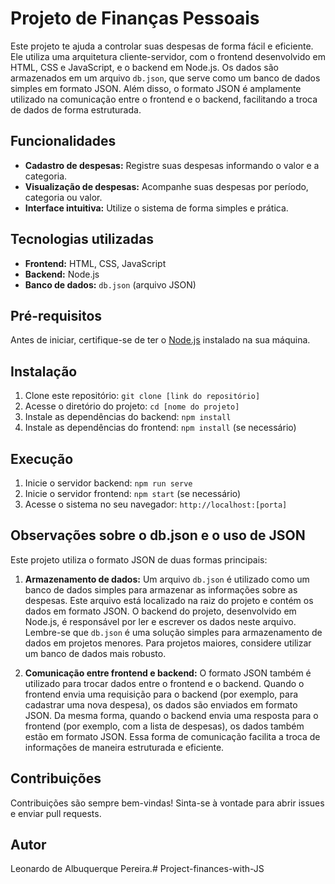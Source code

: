 # Projeto de Finanças Pessoais

Este projeto te ajuda a controlar suas despesas de forma fácil e eficiente. Ele utiliza uma arquitetura cliente-servidor, com o frontend desenvolvido em HTML, CSS e JavaScript, e o backend em Node.js. Os dados são armazenados em um arquivo `db.json`, que serve como um banco de dados simples em formato JSON. Além disso, o formato JSON é amplamente utilizado na comunicação entre o frontend e o backend, facilitando a troca de dados de forma estruturada.

## Funcionalidades

*   **Cadastro de despesas:** Registre suas despesas informando o valor e a categoria.
*   **Visualização de despesas:** Acompanhe suas despesas por período, categoria ou valor.
*   **Interface intuitiva:** Utilize o sistema de forma simples e prática.

## Tecnologias utilizadas

*   **Frontend:** HTML, CSS, JavaScript
*   **Backend:** Node.js
*   **Banco de dados:** `db.json` (arquivo JSON)

## Pré-requisitos

Antes de iniciar, certifique-se de ter o [Node.js](https://nodejs.org/en/) instalado na sua máquina.

## Instalação

1.  Clone este repositório: `git clone [link do repositório]`
2.  Acesse o diretório do projeto: `cd [nome do projeto]`
3.  Instale as dependências do backend: `npm install`
4.  Instale as dependências do frontend: `npm install` (se necessário)

## Execução

1.  Inicie o servidor backend: `npm run serve`
2.  Inicie o servidor frontend: `npm start` (se necessário)
3.  Acesse o sistema no seu navegador: `http://localhost:[porta]`

## Observações sobre o db.json e o uso de JSON

Este projeto utiliza o formato JSON de duas formas principais:

1.  **Armazenamento de dados:** Um arquivo `db.json` é utilizado como um banco de dados simples para armazenar as informações sobre as despesas. Este arquivo está localizado na raiz do projeto e contém os dados em formato JSON. O backend do projeto, desenvolvido em Node.js, é responsável por ler e escrever os dados neste arquivo.  Lembre-se que `db.json` é uma solução simples para armazenamento de dados em projetos menores. Para projetos maiores, considere utilizar um banco de dados mais robusto.

2.  **Comunicação entre frontend e backend:** O formato JSON também é utilizado para trocar dados entre o frontend e o backend. Quando o frontend envia uma requisição para o backend (por exemplo, para cadastrar uma nova despesa), os dados são enviados em formato JSON. Da mesma forma, quando o backend envia uma resposta para o frontend (por exemplo, com a lista de despesas), os dados também estão em formato JSON. Essa forma de comunicação facilita a troca de informações de maneira estruturada e eficiente.

## Contribuições

Contribuições são sempre bem-vindas! Sinta-se à vontade para abrir issues e enviar pull requests.

## Autor

Leonardo de Albuquerque Pereira.#   P r o j e c t - f i n a n c e s - w i t h - J S  
 